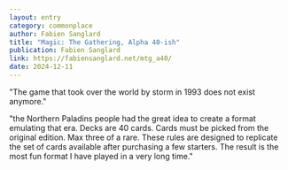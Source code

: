 ```yaml
---
layout: entry
category: commonplace
author: Fabien Sanglard
title: "Magic: The Gathering, Alpha 40-ish"
publication: Fabien Sanglard
link: https://fabiensanglard.net/mtg_a40/
date: 2024-12-11
---
```


"The game that took over the world by storm in 1993 does not exist anymore."

"the Northern Paladins people had the great idea to create a format emulating that era. Decks are 40 cards. Cards must be picked from the original edition. Max three of a rare. These rules are designed to replicate the set of cards available after purchasing a few starters. The result is the most fun format I have played in a very long time."
